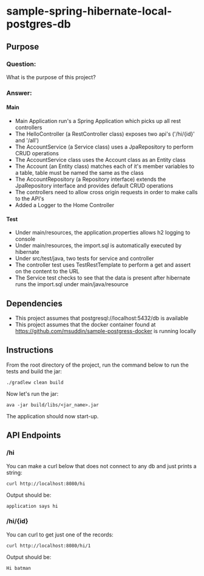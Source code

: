 # sample-spring-hibernate-local-postgres-db

## Purpose

### Question:
What is the purpose of this project?

### Answer:
#### Main
* Main Application run's a Spring Application which picks up all rest controllers
* The HelloController (a RestController class) exposes two api's ('/hi/{id}' and '/all')
* The AccountService (a Service class) uses a JpaRepository to perform CRUD operations
* The AccountService class uses the Account class as an Entity class
* The Account (an Entity class) matches each of it's member variables to a table, table must be named the same as the class
* The AccountRepository (a Repository interface) extends the JpaRepository interface and provides default CRUD operations
* The controllers need to allow cross origin requests in order to make calls to the API's
* Added a Logger to the Home Controller

#### Test
* Under main/resources, the application.properties allows h2 logging to console
* Under main/resources, the import.sql is automatically executed by hibernate
* Under src/test/java, two tests for service and controller
* The controller test uses TestRestTemplate to perform a get and assert on the content to the URL
* The Service test checks to see that the data is present after hibernate runs the import.sql under main/java/resource

## Dependencies
* This project assumes that postgresql://localhost:5432/db is available
* This project assumes that the docker container found at https://github.com/msuddin/sample-postgress-docker is running locally

## Instructions
From the root directory of the project, run the command below to run the tests and build the jar:
```
./gradlew clean build
```
Now let's run the jar:
```
ava -jar build/libs/<jar_name>.jar
```
The application should now start-up.

## API Endpoints
### /hi
You can make a curl below that does not connect to any db and just prints a string:
```
curl http://localhost:8080/hi
```
Output should be:
```
application says hi
```
### /hi/{id}
You can curl to get just one of the records:
```
curl http://localhost:8080/hi/1
```
Output should be:
```
Hi batman
```
